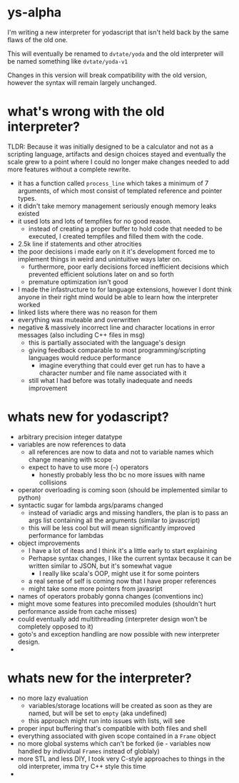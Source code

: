 # ys-alpha
I'm writing a new interpreter for yodascript that isn't held back by the same flaws of the old one.

This will eventually be renamed to `dvtate/yoda` and the old interpreter will be named something like `dvtate/yoda-v1`

Changes in this version will break compatibility with the old version, however the syntax will remain largely unchanged.

# what's wrong with the old interpreter?
TLDR: Because it was initially designed to be a calculator and not as a scripting language, artifacts and design choices stayed and eventually the scale grew to a point where I could no longer make changes needed to add more features without a complete rewrite.
- it has a function called `process_line` which takes a minimum of 7 arguments, of which most consist of templated reference and pointer types.
- it didn't take memory management seriously enough memory leaks existed
- it used lots and lots of tempfiles for no good reason. 
  + instead of creating a proper buffer to hold code that needed to be executed, I created tempfiles and filled them with the code.
- 2.5k line if statements and other atrocities
- the poor decisions i made early on it it's development forced me to implement things in weird and unintuitive ways later on.
  + furthermore, poor early decisions forced inefficient decisions which prevented efficient solutions later on and so forth
  + premature optimization isn't good
- I made the infastructure to for language extensions, however I dont think anyone in their right mind would be able to learn how the interpreter worked
- linked lists where there was no reason for them
- everything was muteable and overwritten
- negative & massively incorrect line and character locations in error messages (also including C++ files in msg)
  + this is partially associated with the language's design
  + giving feedback comparable to most programming/scripting languages would reduce performance
    * imagine everything that could ever get run has to have a character number and file name associated with it
  + still what I had before was totally inadequate and needs improvement

# whats new for yodascript?
- arbitrary precision integer datatype
- variables are now references to data
  + all references are now to data and not to variable names which change meaning with scope
  + expect to have to use more (`~`) operators
    * honestly probably less tho bc no more issues with name collisions
- operator overloading is coming soon (should be implemented similar to python)
- syntactic sugar for lambda args/params changed
  + instead of variadic args and missing handlers, the plan is to pass an args list containing all the arguments (similar to javascript)
  + this will be less cool but will mean significantly improved performance for lambdas
- object improvements
  + I have a lot of iteas and I think it's a little early to start explaining
  + Perhapse syntax changes, I like the current syntax because it can be written similar to JSON, but it's somewhat vague
    * I really like scala's OOP, might use it for some pointers
  + a real sense of self is coming now that I have proper references
  + might take some more pointers from javasript
- names of operators probably gonna changes (conventions inc)
- might move some features into precomiled modules (shouldn't hurt performance asside from cache misses)
- could eventually add multithreading (interpreter design won't be completely opposed to it)
- goto's and exception handling are now possible with new interpreter design.
- 

# whats new for the interpreter?
- no more lazy evaluation
  + variables/storage locations will be created as soon as they are named, but will be set to `empty` (aka undefined)
  + this approach might run into issues with lists, will see
- proper input buffering that's compatible with both files and shell
- everything associated with given scope contained in a `Frame` object
- no more global systems which can't be forked (ie - variables now handled by individual `Frames` instead of globlaly)
- more STL and less DIY, I took very C-style approaches to things in the old interpreter, imma try C++ style this time
- 
